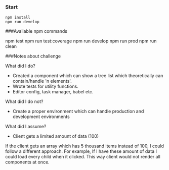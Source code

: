 ### Start
```
npm install
npm run develop
```

###Available npm commands

npm test
npm run test:coverage
npm run develop
npm run prod
npm run clean

###Notes about challenge

What did I do?
- Created a component which can show a tree list which
theoretically can contain/handle 'n elements'.
- Wrote tests for utility functions.
- Editor config, task manager, babel etc.

What did I do not?
- Create a proper environment which can handle production and development environments

What did I assume?
- Client gets a limited amount of data (100)

If the client gets an array which has 5 thousand items instead of 100, I could follow a different approach.
For example, If I have these amount of data I could load every child when it clicked.
This way client would not render all components at once.



